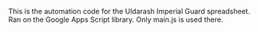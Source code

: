 This is the automation code for the Uldarash Imperial Guard spreadsheet. Ran on the Google Apps Script library.
Only main.js is used there.
